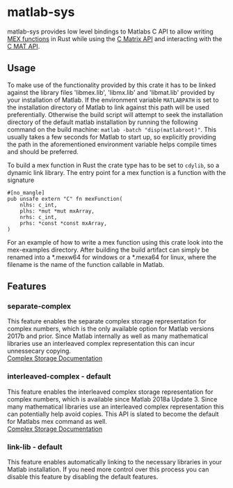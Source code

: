 # matlab-sys
matlab-sys provides low level bindings to Matlabs C API to allow writing [MEX functions](https://de.mathworks.com/help/matlab/call-mex-files-1.html?s_tid=CRUX_lftnav) in Rust while using the [C Matrix API](https://de.mathworks.com/help/matlab/cc-mx-matrix-library.html?s_tid=CRUX_lftnav) and interacting with the [C MAT API](https://de.mathworks.com/help/matlab/matlab-c-api-to-read-mat-file-data.html?s_tid=CRUX_lftnav).  

## Usage
To make use of the functionality provided by this crate it has to be linked against the library files 'libmex.lib', 'libmx.lib' and 'libmat.lib' provided by your installation of Matlab. If the environment variable `MATLABPATH` is set to the installation directory of Matlab to link against this path will be used preferentially. Otherwise the build script will attempt to seek the installation directory of the default matlab installation by running the following command on the build machine: `matlab -batch "disp(matlabroot)"`. This usually takes a few seconds for Matlab to start up, so explicitly providing the path in the aforementioned environment variable helps compile times and should be preferred.

To build a mex function in Rust the crate type has to be set to `cdylib`, so a dynamic link library. The entry point for a mex function is a function with the signature 
```
#[no_mangle]
pub unsafe extern "C" fn mexFunction(
    nlhs: c_int,
    plhs: *mut *mut mxArray,
    nrhs: c_int,
    prhs: *const *const mxArray,
)
```
For an example of how to write a mex function using this crate look into the mex-examples directory. 
After building the build artifact can simply be renamed into a *.mexw64 for windows or a *.mexa64 for linux, where the filename is the name of the function callable in Matlab.

## Features
### separate-complex  
This feature enables the separate complex storage representation for complex numbers, which is the only available option for Matlab versions 2017b and prior. Since Matlab internally as well as many mathematical libraries use an interleaved complex representation this can incur unnessecary copying.  
[Complex Storage Documentation]
### interleaved-complex - default  
This feature enables the interleaved complex storage representation for complex numbers, which is available since Matlab 2018a Update 3. Since many mathematical libraries use an interleaved complex representation this can potentially help avoid copies. This API is slated to become the default for Matlabs mex command as well.  
[Complex Storage Documentation]
### link-lib - default  
This feature enables automatically linking to the necessary libraries in your Matlab installation. If you need more control over this process you can disable this feature by disabling the default features.



[Complex Storage Documentation]: https://de.mathworks.com/help/matlab/matlab_external/matlab-support-for-interleaved-complex.html